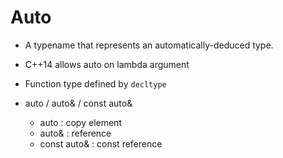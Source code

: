 # Auto

* A typename that represents an automatically-deduced type.
* C++14 allows auto on lambda argument

* Function type defined by `decltype`

* auto / auto& / const auto&
  * auto : copy element
  * auto& : reference
  * const auto& : const reference
